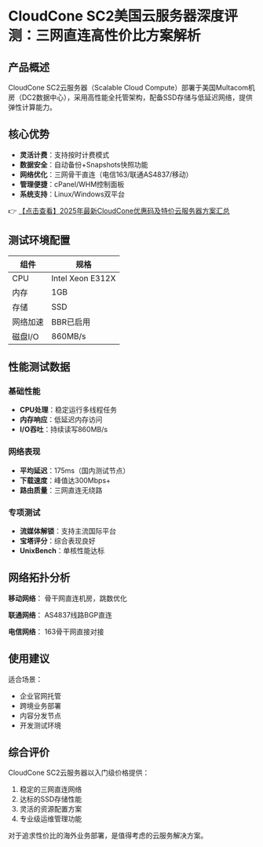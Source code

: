 # CloudCone SC2美国云服务器深度评测：三网直连高性价比方案解析

## 产品概述

CloudCone SC2云服务器（Scalable Cloud Compute）部署于美国Multacom机房（DC2数据中心），采用高性能全托管架构，配备SSD存储与低延迟网络，提供弹性计算能力。

## 核心优势

- **灵活计费**：支持按时计费模式
- **数据安全**：自动备份+Snapshots快照功能
- **网络优化**：三网骨干直连（电信163/联通AS4837/移动）
- **管理便捷**：cPanel/WHM控制面板
- **系统支持**：Linux/Windows双平台

👉 [【点击查看】2025年最新CloudCone优惠码及特价云服务器方案汇总](https://bit.ly/Cloudcone)

## 测试环境配置

| 组件        | 规格               |
|-------------|--------------------|
| CPU         | Intel Xeon E312X   |
| 内存        | 1GB                |
| 存储        | SSD                |
| 网络加速    | BBR已启用          |
| 磁盘I/O     | 860MB/s            |

## 性能测试数据

### 基础性能
- **CPU处理**：稳定运行多线程任务
- **内存响应**：低延迟内存访问
- **I/O吞吐**：持续读写860MB/s

### 网络表现
- **平均延迟**：175ms（国内测试节点）
- **下载速度**：峰值达300Mbps+
- **路由质量**：三网直连无绕路

### 专项测试
- **流媒体解锁**：支持主流国际平台
- **宝塔评分**：综合表现良好
- **UnixBench**：单核性能达标

## 网络拓扑分析

**移动网络**：
骨干网直连机房，跳数优化

**联通网络**：
AS4837线路BGP直连

**电信网络**：
163骨干网直接对接

## 使用建议

适合场景：
- 企业官网托管
- 跨境业务部署
- 内容分发节点
- 开发测试环境

## 综合评价

CloudCone SC2云服务器以入门级价格提供：
1. 稳定的三网直连网络
2. 达标的SSD存储性能
3. 灵活的资源配置方案
4. 专业级运维管理功能

对于追求性价比的海外业务部署，是值得考虑的云服务解决方案。